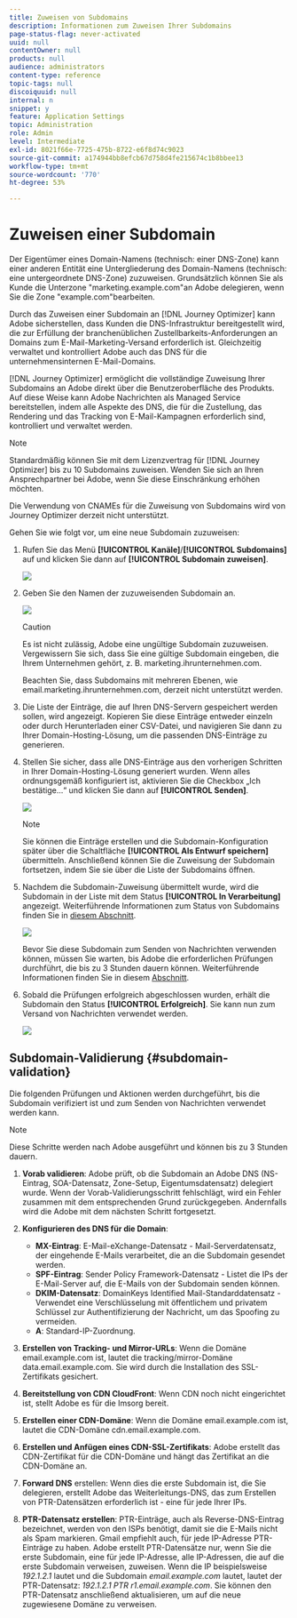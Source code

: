 ```yaml
---
title: Zuweisen von Subdomains
description: Informationen zum Zuweisen Ihrer Subdomains
page-status-flag: never-activated
uuid: null
contentOwner: null
products: null
audience: administrators
content-type: reference
topic-tags: null
discoiquuid: null
internal: n
snippet: y
feature: Application Settings
topic: Administration
role: Admin
level: Intermediate
exl-id: 8021f66e-7725-475b-8722-e6f8d74c9023
source-git-commit: a174944bb8efcb67d758d4fe215674c1b8bbee13
workflow-type: tm+mt
source-wordcount: '770'
ht-degree: 53%

---
```


# Zuweisen einer Subdomain

Der Eigentümer eines Domain-Namens (technisch: einer DNS-Zone) kann einer anderen Entität eine Untergliederung des Domain-Namens (technisch: eine untergeordnete DNS-Zone) zuzuweisen. Grundsätzlich können Sie als Kunde die Unterzone &quot;marketing.example.com&quot;an Adobe delegieren, wenn Sie die Zone &quot;example.com&quot;bearbeiten.

Durch das Zuweisen einer Subdomain an [!DNL Journey Optimizer] kann Adobe sicherstellen, dass Kunden die DNS-Infrastruktur bereitgestellt wird, die zur Erfüllung der branchenüblichen Zustellbarkeits-Anforderungen an Domains zum E-Mail-Marketing-Versand erforderlich ist. Gleichzeitig verwaltet und kontrolliert Adobe auch das DNS für die unternehmensinternen E-Mail-Domains.

[!DNL Journey Optimizer] ermöglicht die vollständige Zuweisung Ihrer Subdomains an Adobe direkt über die Benutzeroberfläche des Produkts. Auf diese Weise kann Adobe Nachrichten als Managed Service bereitstellen, indem alle Aspekte des DNS, die für die Zustellung, das Rendering und das Tracking von E-Mail-Kampagnen erforderlich sind, kontrolliert und verwaltet werden.

>[!NOTE]
>
>Standardmäßig können Sie mit dem Lizenzvertrag für [!DNL Journey Optimizer] bis zu 10 Subdomains zuweisen. Wenden Sie sich an Ihren Ansprechpartner bei Adobe, wenn Sie diese Einschränkung erhöhen möchten.
>
>Die Verwendung von CNAMEs für die Zuweisung von Subdomains wird von Journey Optimizer derzeit nicht unterstützt.

Gehen Sie wie folgt vor, um eine neue Subdomain zuzuweisen:

1. Rufen Sie das Menü **[!UICONTROL Kanäle]**/**[!UICONTROL Subdomains]** auf und klicken Sie dann auf **[!UICONTROL Subdomain zuweisen]**.

   ![](../assets/subdomain-delegate.png)

1. Geben Sie den Namen der zuzuweisenden Subdomain an.

   ![](../assets/subdomain-name.png)

   >[!CAUTION]
   >
   >Es ist nicht zulässig, Adobe eine ungültige Subdomain zuzuweisen. Vergewissern Sie sich, dass Sie eine gültige Subdomain eingeben, die Ihrem Unternehmen gehört, z. B. marketing.ihrunternehmen.com.
   >
   >Beachten Sie, dass Subdomains mit mehreren Ebenen, wie email.marketing.ihrunternehmen.com, derzeit nicht unterstützt werden.

1. Die Liste der Einträge, die auf Ihren DNS-Servern gespeichert werden sollen, wird angezeigt. Kopieren Sie diese Einträge entweder einzeln oder durch Herunterladen einer CSV-Datei, und navigieren Sie dann zu Ihrer Domain-Hosting-Lösung, um die passenden DNS-Einträge zu generieren.

1. Stellen Sie sicher, dass alle DNS-Einträge aus den vorherigen Schritten in Ihrer Domain-Hosting-Lösung generiert wurden. Wenn alles ordnungsgemäß konfiguriert ist, aktivieren Sie die Checkbox „Ich bestätige...“ und klicken Sie dann auf **[!UICONTROL Senden]**.

   ![](../assets/subdomain-submit.png)

   >[!NOTE]
   >
   >Sie können die Einträge erstellen und die Subdomain-Konfiguration später über die Schaltfläche **[!UICONTROL Als Entwurf speichern]** übermitteln. Anschließend können Sie die Zuweisung der Subdomain fortsetzen, indem Sie sie über die Liste der Subdomains öffnen.

1. Nachdem die Subdomain-Zuweisung übermittelt wurde, wird die Subdomain in der Liste mit dem Status **[!UICONTROL In Verarbeitung]** angezeigt. Weiterführende Informationen zum Status von Subdomains finden Sie in [diesem Abschnitt](access-subdomains.md).

   ![](../assets/subdomain-processing.png)

   Bevor Sie diese Subdomain zum Senden von Nachrichten verwenden können, müssen Sie warten, bis Adobe die erforderlichen Prüfungen durchführt, die bis zu 3 Stunden dauern können. Weiterführende Informationen finden Sie in diesem [Abschnitt](#subdomain-validation).

1. Sobald die Prüfungen erfolgreich abgeschlossen wurden, erhält die Subdomain den Status **[!UICONTROL Erfolgreich]**. Sie kann nun zum Versand von Nachrichten verwendet werden.

   <!-- later on, users will be notified in Pulse -->

   ![](../assets/subdomain-notification.png)

## Subdomain-Validierung {#subdomain-validation}

Die folgenden Prüfungen und Aktionen werden durchgeführt, bis die Subdomain verifiziert ist und zum Senden von Nachrichten verwendet werden kann.

>[!NOTE]
>
>Diese Schritte werden nach Adobe ausgeführt und können bis zu 3 Stunden dauern.

1. **Vorab validieren**: Adobe prüft, ob die Subdomain an Adobe DNS (NS-Eintrag, SOA-Datensatz, Zone-Setup, Eigentumsdatensatz) delegiert wurde. Wenn der Vorab-Validierungsschritt fehlschlägt, wird ein Fehler zusammen mit dem entsprechenden Grund zurückgegeben. Andernfalls wird die Adobe mit dem nächsten Schritt fortgesetzt.

1. **Konfigurieren des DNS für die Domain**:

   * **MX-Eintrag**: E-Mail-eXchange-Datensatz - Mail-Serverdatensatz, der eingehende E-Mails verarbeitet, die an die Subdomain gesendet werden.
   * **SPF-Eintrag**: Sender Policy Framework-Datensatz - Listet die IPs der E-Mail-Server auf, die E-Mails von der Subdomain senden können.
   * **DKIM-Datensatz**: DomainKeys Identified Mail-Standarddatensatz - Verwendet eine Verschlüsselung mit öffentlichem und privatem Schlüssel zur Authentifizierung der Nachricht, um das Spoofing zu vermeiden.
   * **A**: Standard-IP-Zuordnung.

1. **Erstellen von Tracking- und Mirror-URLs**: Wenn die Domäne email.example.com ist, lautet die tracking/mirror-Domäne data.email.example.com. Sie wird durch die Installation des SSL-Zertifikats gesichert.

1. **Bereitstellung von CDN CloudFront**: Wenn CDN noch nicht eingerichtet ist, stellt Adobe es für die Imsorg bereit.

1. **Erstellen einer CDN-Domäne**: Wenn die Domäne email.example.com ist, lautet die CDN-Domäne cdn.email.example.com.

1. **Erstellen und Anfügen eines CDN-SSL-Zertifikats**: Adobe erstellt das CDN-Zertifikat für die CDN-Domäne und hängt das Zertifikat an die CDN-Domäne an.

1. **Forward DNS** erstellen: Wenn dies die erste Subdomain ist, die Sie delegieren, erstellt Adobe das Weiterleitungs-DNS, das zum Erstellen von PTR-Datensätzen erforderlich ist - eine für jede Ihrer IPs.

1. **PTR-Datensatz erstellen**: PTR-Einträge, auch als Reverse-DNS-Eintrag bezeichnet, werden von den ISPs benötigt, damit sie die E-Mails nicht als Spam markieren. Gmail empfiehlt auch, für jede IP-Adresse PTR-Einträge zu haben. Adobe erstellt PTR-Datensätze nur, wenn Sie die erste Subdomain, eine für jede IP-Adresse, alle IP-Adressen, die auf die erste Subdomain verweisen, zuweisen. Wenn die IP beispielsweise *192.1.2.1* lautet und die Subdomain *email.example.com* lautet, lautet der PTR-Datensatz: *192.1.2.1 PTR r1.email.example.com*. Sie können den PTR-Datensatz anschließend aktualisieren, um auf die neue zugewiesene Domäne zu verweisen.
